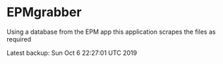 # EPMgrabber
Using a database from the EPM app this application scrapes the files as required


Latest backup: Sun Oct 6 22:27:01 UTC 2019
